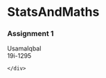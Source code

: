 # StatsAndMaths

<div>
	<div>
		<h3>Assignment 1</h3>
		<p>
			UsamaIqbal<br>
			19i-1295
		</p>

	</div>
</div>
